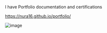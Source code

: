 I have Portfolio documentation and certifications

https://nura16.github.io/portfolio/

![image](https://github.com/nuramilah16/Project/assets/66350851/c14bb78a-3556-41f0-99f0-35d300301059)
